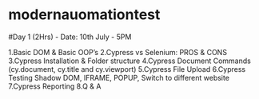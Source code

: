 # modernauomationtest

#Day 1
(2Hrs) - Date: 10th July - 5PM

1.Basic DOM & Basic OOP’s
2.Cypress vs Selenium: PROS & CONS
3.Cypress Installation & Folder structure 
4.Cypress Document Commands (cy.document, cy.title and cy.viewport) 
5.Cypress File Upload
6.Cypress Testing Shadow DOM, IFRAME, POPUP, Switch to different website
7.Cypress Reporting
8.Q & A
